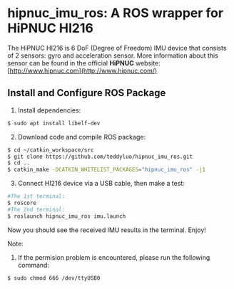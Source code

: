 hipnuc_imu_ros: A ROS wrapper for HiPNUC HI216
===================================

The HiPNUC HI216 is 6 DoF (Degree of Freedom)  IMU device that consists of 2 sensors: gyro and acceleration sensor.
More information about this sensor can be found in the official **HiPNUC** website:  [http://www.hipnuc.com](http://www.hipnuc.com/) 


Install and Configure ROS Package
---------------------------------
1) Install dependencies:

``` bash
$ sudo apt install libelf-dev
```

2) Download code and compile ROS package:
``` bash
$ cd ~/catkin_workspace/src
$ git clone https://github.com/teddyluo/hipnuc_imu_ros.git
$ cd ..
$ catkin_make -DCATKIN_WHITELIST_PACKAGES="hipnuc_imu_ros" -j1
``` 

3) Connect HI216 device via a USB cable, then make a test:
``` bash
#The 1st terminal:
$ roscore
#The 2nd terminal:
$ roslaunch hipnuc_imu_ros imu.launch
```

Now you should see the received IMU results in the terminal. Enjoy!

Note: 
1. If the permision problem is encountered, please run the following command:

``` bash
$ sudo chmod 666 /dev/ttyUSB0
```
